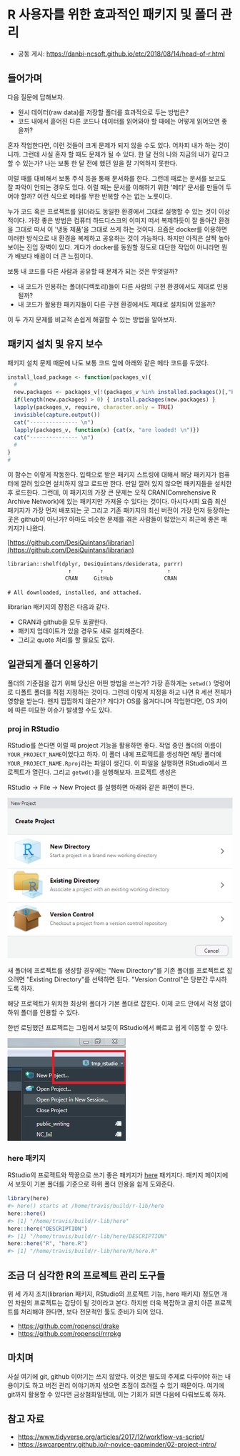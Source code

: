 
# R 사용자를 위한 효과적인 패키지 및 폴더 관리 

* 공동 게시: https://danbi-ncsoft.github.io/etc/2018/08/14/head-of-r.html 

## 들어가며 

다음 질문에 답해보자.

* 원시 데이터(raw data)를 저장할 폴더를 효과적으로 두는 방법은? 
* 코드 내에서 흩어진 다른 코드나 데이터를 읽어와야 할 때에는 어떻게 읽어오면 좋을까? 

혼자 작업한다면, 이런 것들이 크게 문제가 되지 않을 수도 있다. 어차피 내가 하는 것이니까. 그런데 사실 혼자 할 때도 문제가 될 수 있다. 한 달 전의 나와 지금의 내가 같다고 할 수 있는가? 나는 보통 한 달 전에 했던 일을 잘 기억하지 못한다. 

이럴 때를 대비해서 보통 주석 등을 통해 문서화를 한다. 그런데 때로는 문서를 보고도 잘 파악이 안되는 경우도  있다. 이럴 때는 문서를 이해하기 위한 '메타' 문서를 만들어 두어야 할까? 이런 식으로 메타를 무한 반복할 수는 없는 노릇이다. 

누가 코드 혹은 프로젝트를 읽더라도 동일한 환경에서 그대로 실행할 수 있는 것이 이상적이다. 가장 좋은 방법은 컴퓨터 하드디스크의 이미지 떠서 복제하듯이 잘 돌아간 환경을 그대로 떠서 이 '냉동 제품'을 그대로 쓰게 하는 것이다. 요즘은 docker를 이용하면 이러한 방식으로 내 환경을 복제하고 공유하는 것이 가능하다. 하지만 아직은 살짝 높아 보이는 진입 장벽이 있다. 게다가   docker를 동원할 정도로 대단한 작업이 아니라면 뭔가 배보다 배꼽이 더 큰 느낌이다.  

보통 내 코드를 다른 사람과 공유할 때 문제가 되는 것은 무엇일까? 

* 내 코드가 인용하는 폴더(디렉토리)들이 다른 사람의 구현 환경에서도 제대로 인용될까? 
* 내 코드가 활용한 패키지들이 다른 구현 환경에서도 제대로 설치되어 있을까? 

이 두 가지 문제를 비교적 손쉽게 해결할 수 있는 방법을 알아보자. 

## 패키지 설치 및 유지 보수 

패키지 설치 문제 때문에 나도 보통 코드 앞에 아래와 같은 메타 코드를 두었다. 

```r
install_load_package <- function(packages_v){
  #
  new.packages <- packages_v[!(packages_v %in% installed.packages()[,"Package"])]
  if(length(new.packages) > 0) { install.packages(new.packages) } 
  lapply(packages_v, require, character.only = TRUE)
  invisible(capture.output())
  cat("--------------- \n")
  lapply(packages_v, function(x) {cat(x, "are loaded! \n")})
  cat("--------------- \n")
  #
}
#
```

이 함수는 이렇게 작동한다. 입력으로 받은 패키지 스트링에 대해서 해당 패키지가 컴퓨터에 깔려 있으면 설치하지 않고 로드만 한다. 만일 깔려 있지 않으면 패키지들을 설치한 후 로드한다. 그런데, 이 패키지의 가장 큰 문제는 오직 CRAN(Comrehensive R Archive Network)에 있는 패키지만 가져올 수 있다는 것이다. 아시다시피 요즘 최신 패키지가 가장 먼저 배포되는 곳 그리고 기존 패키지의 최신 버전이 가장 먼저 등장하는 곳은 github이 아닌가? 아마도 비슷한 문제를 겪은 사람들이 많았는지 최근에 좋은 패키지가 나왔다. 

[https://github.com/DesiQuintans/librarian](https://github.com/DesiQuintans/librarian)

```{r}
librarian::shelf(dplyr, DesiQuintans/desiderata, purrr)
                   ↑         ↑                    ↑
                  CRAN     GitHub                CRAN

# All downloaded, installed, and attached.
```

librarian 패키지의 장점은 다음과 같다. 

* CRAN과 github을 모두 포괄한다. 
* 패키지 업데이트가 있을 경우도 새로 설치해준다. 
* 그리고 quote 처리를 할 필요도 없다. 

## 일관되게 폴더 인용하기 

폴더의 기준점을 잡기 위해 당신은 어떤 방법을 쓰는가? 가장 흔하게는 `setwd()` 명령어로 디폴트 폴더를 직접 지정하는 것이다. 그런데 이렇게 지정을 하고 나면  R 세션 전체가 영향을 받는다. 왠지 찝찝하지 않은가? 게다가 OS를 옮겨다니며 작업한다면, OS 차이에 따른 미묘한 이슈가 발생할 수도 있다.  

### proj in RStudio 
RStudio를 쓴다면 이럴 때 project 기능을 활용하면 좋다. 작업 중인 폴더의 이름이 `YOUR_PROJECT_NAME`이었다고 하자. 이 폴더 내에 프로젝트를 생성하면 해당 폴더에 `YOUR_PROJECT_NAME.Rproj`라는 파일이 생긴다. 이 파일을 실행하면 RStudio에서 프로젝트가 열린다. 그리고 `getwd()`를 실행해보자. 프로젝트 생성은 

RStudio &rarr; File &rarr; New Project 를 실행하면 아래와 같은 화면이 뜬다. 

![](assets/etc/head-of-r/preamble_1.PNG)

새 폴더에 프로젝트를 생성할 경우에는 "New Directory"를 기존 폴더를 프로젝트로 잡으려면 "Existing Directory"를 선택하면 된다. "Version Control"은 당분간 무시하도록 하자. 

해당 프로젝트가 위치한 최상위 폴더가 기본 폴더로 잡힌다. 이제 코드 안에서 걱정 없이 하위 폴더를 인용할 수 있다. 

한번 로딩했던 프로젝트는 그림에서 보듯이 RStudio에서 빠르고 쉽게 이동할 수 있다. 

![](assets/etc/head-of-r/preamble_2.PNG)

### here 패키지

RStudio의 프로젝트와 짝꿍으로 쓰기 좋은 패키지가 [here](https://github.com/r-lib/here) 패키지다.  패키지 페이지에서 보듯이 기본 폴더를 기준으로 하위 폴더 인용을 쉽게 도와준다. 

```r
library(here)
#> here() starts at /home/travis/build/r-lib/here
here::here()
#> [1] "/home/travis/build/r-lib/here"
here::here("DESCRIPTION")
#> [1] "/home/travis/build/r-lib/here/DESCRIPTION"
here::here("R", "here.R")
#> [1] "/home/travis/build/r-lib/here/R/here.R"
```

## 조금 더 심각한 R의 프로젝트 관리 도구들 

위 세 가지 조치(librarian 패키지, RStudio의 프로젝트 기능, here 패키지) 정도면 개인 차원의 프로젝트는 감당이 될 것이라고 본다. 하지만 더욱 복잡하고 골치 아픈 프로젝트를 처리해야 한다면, 보다 전문적인 툴도 준비가 되어 있다. 

* https://github.com/ropensci/drake
* https://github.com/ropensci/rrrpkg

## 마치며 

사실 여기에 git, github 이야기는 쓰지 않았다. 이것은 별도의 주제로 다루어야 하는 내용이기도 하고 버전 관리 이야기까지 섞으면 초점이 흐려질 수 있기 때문이다. 여기에 git까지 활용할 수 있다면 금상첨화일텐데, 이는 기회가 되면 다음에 다뤄보도록 하자. 

## 참고 자료 

* https://www.tidyverse.org/articles/2017/12/workflow-vs-script/
* https://swcarpentry.github.io/r-novice-gapminder/02-project-intro/
